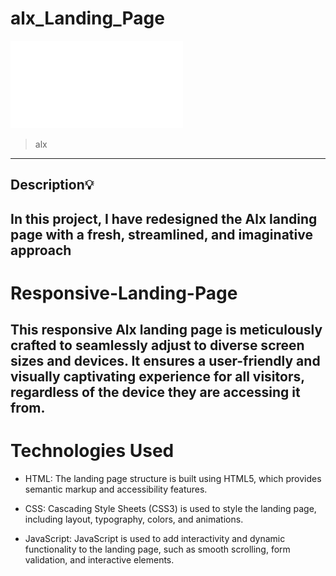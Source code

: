 # alx_Landing_Page
![logo-white](./alx.svg)
> alx
---
## Description:bulb:
In this project, I have redesigned the Alx landing page with a fresh, streamlined, and imaginative approach 
---
# Responsive-Landing-Page
This responsive Alx landing page is meticulously crafted to seamlessly adjust to diverse screen sizes and devices. It ensures a user-friendly and visually captivating experience for all visitors, regardless of the device they are accessing it from.
---
# Technologies Used
* HTML: The landing page structure is built using HTML5, which provides semantic markup and accessibility features.

* CSS: Cascading Style Sheets (CSS3) is used to style the landing page, including layout, typography, colors, and animations.

* JavaScript: JavaScript is used to add interactivity and dynamic functionality to the landing page, such as smooth scrolling, form validation, and interactive elements.




